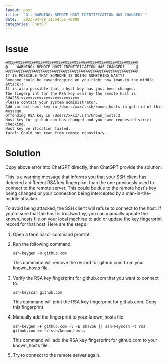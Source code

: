 ```yaml
---
layout: post
title:  "Git WARNING: REMOTE HOST IDENTIFICATION HAS CHANGED! "
date:   2023-04-08 11:54:55 +0800
categories: ChatGPT
---
```


# Issue

```
@@@@@@@@@@@@@@@@@@@@@@@@@@@@@@@@@@@@@@@@@@@@@@@@@@@@@@@@@@@
@    WARNING: REMOTE HOST IDENTIFICATION HAS CHANGED!     @
@@@@@@@@@@@@@@@@@@@@@@@@@@@@@@@@@@@@@@@@@@@@@@@@@@@@@@@@@@@
IT IS POSSIBLE THAT SOMEONE IS DOING SOMETHING NASTY!
Someone could be eavesdropping on you right now (man-in-the-middle attack)!
It is also possible that a host key has just been changed.
The fingerprint for the RSA key sent by the remote host is
SHA256:xxxxxxxxxxxxxxxxxxxxxxxxxx
Please contact your system administrator.
Add correct host key in /Users/xxx/.ssh/known_hosts to get rid of this message.
Offending RSA key in /Users/xxxx/.ssh/known_hosts:3
Host key for github.com has changed and you have requested strict checking.
Host key verification failed.
fatal: Could not read from remote repository.
```

# Solution
Copy above error into ChatGPT directly, then ChatGPT provide the solution:

This is a warning message that informs you that your SSH client has detected a different RSA key fingerprint than the one previously used to connect to the remote server. This could be due to the remote host's key being changed or your connection being intercepted by a man-in-the-middle attacker.

To avoid being attacked, the SSH client will refuse to connect to the host. If you're sure that the host is trustworthy, you can manually update the known_hosts file on your local machine to add or update the key fingerprint record for that host. Here are the steps:

1. Open a terminal or command prompt.
2. Run the following command:

   ```
   ssh-keygen -R github.com
   ```

   This command will remove the record for github.com from your known_hosts file.

3. Verify the RSA key fingerprint for github.com that you want to connect to:

   ```
   ssh-keyscan github.com
   ```

   This command will print the RSA key fingerprint for github.com. Copy this fingerprint.

4. Manually add the fingerprint to your known_hosts file:

   ```
   ssh-keygen -F github.com -l -E sha256 || ssh-keyscan -t rsa github.com >> ~/.ssh/known_hosts
   ```

   This command will add the RSA key fingerprint for github.com to your known_hosts file.

5. Try to connect to the remote server again.